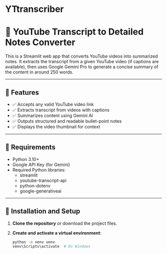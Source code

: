 # YTtranscriber

# 📄 YouTube Transcript to Detailed Notes Converter

This is a Streamlit web app that converts YouTube videos into summarized notes. It extracts the transcript from a given YouTube video (if captions are available), then uses Google Gemini Pro to generate a concise summary of the content in around 250 words.

---

## 🚀 Features

- ✅ Accepts any valid YouTube video link
- ✅ Extracts transcript from videos with captions
- ✅ Summarizes content using Gemini AI
- ✅ Outputs structured and readable bullet-point notes
- ✅ Displays the video thumbnail for context

---

## 📌 Requirements

- Python 3.10+
- Google API Key (for Gemini)
- Required Python libraries:
  - streamlit
  - youtube-transcript-api
  - python-dotenv
  - google-generativeai

---

## 🔧 Installation and Setup

1. **Clone the repository** or download the project files.

2. **Create and activate a virtual environment**:
   ```bash
   python -m venv venv
   venv\Scripts\activate  # On Windows
